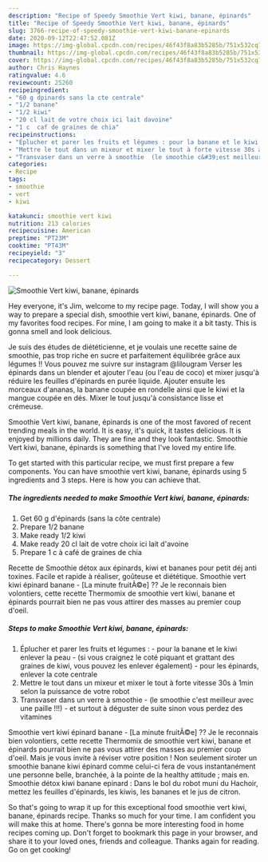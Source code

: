 ```yaml
---
description: "Recipe of Speedy Smoothie Vert kiwi, banane, épinards"
title: "Recipe of Speedy Smoothie Vert kiwi, banane, épinards"
slug: 3766-recipe-of-speedy-smoothie-vert-kiwi-banane-epinards
date: 2020-09-12T22:47:52.081Z
image: https://img-global.cpcdn.com/recipes/46f43f8a83b5285b/751x532cq70/smoothie-vert-kiwi-banane-epinards-photo-principale-de-la-recette.jpg
thumbnail: https://img-global.cpcdn.com/recipes/46f43f8a83b5285b/751x532cq70/smoothie-vert-kiwi-banane-epinards-photo-principale-de-la-recette.jpg
cover: https://img-global.cpcdn.com/recipes/46f43f8a83b5285b/751x532cq70/smoothie-vert-kiwi-banane-epinards-photo-principale-de-la-recette.jpg
author: Chris Haynes
ratingvalue: 4.6
reviewcount: 25260
recipeingredient:
- "60 g dpinards sans la cte centrale"
- "1/2 banane"
- "1/2 kiwi"
- "20 cl lait de votre choix ici lait davoine"
- "1 c  caf de graines de chia"
recipeinstructions:
- "Éplucher et parer les fruits et légumes : pour la banane et le kiwi enlever la peau  (si vous craignez le coté piquant et grattant des graines de kiwi, vous pouvez les enlever également)  pour les épinards, enlever la cote centrale"
- "Mettre le tout dans un mixeur et mixer le tout à forte vitesse 30s à 1min selon la puissance de votre robot"
- "Transvaser dans un verre à smoothie  (le smoothie c&#39;est meilleur avec une paille !!!) et surtout à déguster de suite sinon vous perdez des vitamines"
categories:
- Recipe
tags:
- smoothie
- vert
- kiwi

katakunci: smoothie vert kiwi 
nutrition: 213 calories
recipecuisine: American
preptime: "PT23M"
cooktime: "PT43M"
recipeyield: "3"
recipecategory: Dessert

---
```



![Smoothie Vert kiwi, banane, épinards](https://img-global.cpcdn.com/recipes/46f43f8a83b5285b/751x532cq70/smoothie-vert-kiwi-banane-epinards-photo-principale-de-la-recette.jpg)

Hey everyone, it's Jim, welcome to my recipe page. Today, I will show you a way to prepare a special dish, smoothie vert kiwi, banane, épinards. One of my favorites food recipes. For mine, I am going to make it a bit tasty. This is gonna smell and look delicious.

Je suis des études de diététicienne, et je voulais une recette saine de smoothie, pas trop riche en sucre et parfaitement équilibrée grâce aux légumes !! Vous pouvez me suivre sur instagram @lilougram Verser les épinards dans un blender et ajouter l&#39;eau (ou l&#39;eau de coco) et mixer jusqu&#39;à réduire les feuilles d&#39;épinards en purée liquide. Ajouter ensuite les morceaux d&#39;ananas, la banane coupée en rondelle ainsi que le kiwi et la mangue coupée en dés. Mixer le tout jusqu&#39;à consistance lisse et crémeuse.

Smoothie Vert kiwi, banane, épinards is one of the most favored of recent trending meals in the world. It is easy, it's quick, it tastes delicious. It is enjoyed by millions daily. They are fine and they look fantastic. Smoothie Vert kiwi, banane, épinards is something that I've loved my entire life.


To get started with this particular recipe, we must first prepare a few components. You can have smoothie vert kiwi, banane, épinards using 5 ingredients and 3 steps. Here is how you can achieve that.

<!--inarticleads1-->

##### The ingredients needed to make Smoothie Vert kiwi, banane, épinards:

1. Get 60 g d&#39;épinards (sans la côte centrale)
1. Prepare 1/2 banane
1. Make ready 1/2 kiwi
1. Make ready 20 cl lait de votre choix ici lait d&#39;avoine
1. Prepare 1 c à café de graines de chia


Recette de Smoothie détox aux épinards, kiwi et bananes pour petit déj anti toxines. Facile et rapide à réaliser, goûteuse et diététique. Smoothie vert kiwi épinard banane - [La minute fruitÃ©e] ?? Je le reconnais bien volontiers, cette recette Thermomix de smoothie vert kiwi, banane et épinards pourrait bien ne pas vous attirer des masses au premier coup d&#39;oeil. 

<!--inarticleads2-->

##### Steps to make Smoothie Vert kiwi, banane, épinards:

1. Éplucher et parer les fruits et légumes : - pour la banane et le kiwi enlever la peau  - (si vous craignez le coté piquant et grattant des graines de kiwi, vous pouvez les enlever également)  - pour les épinards, enlever la cote centrale
1. Mettre le tout dans un mixeur et mixer le tout à forte vitesse 30s à 1min selon la puissance de votre robot
1. Transvaser dans un verre à smoothie  - (le smoothie c&#39;est meilleur avec une paille !!!) - et surtout à déguster de suite sinon vous perdez des vitamines


Smoothie vert kiwi épinard banane - [La minute fruitÃ©e] ?? Je le reconnais bien volontiers, cette recette Thermomix de smoothie vert kiwi, banane et épinards pourrait bien ne pas vous attirer des masses au premier coup d&#39;oeil. Mais je vous invite à réviser votre position ! Non seulement siroter un smoothie banane kiwi épinard comme celui-ci fera de vous instantanément une personne belle, branchée, à la pointe de la healthy attitude ; mais en. Smoothie détox kiwi banane epinard : Dans le bol du robot muni du Hachoir, mettez les feuilles d&#39;épinards, les kiwis, les bananes et le jus de citron. 

So that's going to wrap it up for this exceptional food smoothie vert kiwi, banane, épinards recipe. Thanks so much for your time. I am confident you will make this at home. There's gonna be more interesting food in home recipes coming up. Don't forget to bookmark this page in your browser, and share it to your loved ones, friends and colleague. Thanks again for reading. Go on get cooking!
